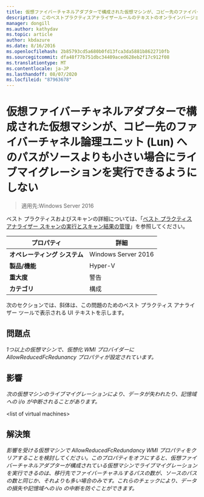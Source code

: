 ```yaml
---
title: 仮想ファイバーチャネルアダプターで構成された仮想マシンが、コピー先のファイバーチャネル論理ユニット (Lun) へのパスがソースよりも小さい場合にライブマイグレーションを実行できるようにしない
description: このベストプラクティスアナライザールールのテキストのオンラインバージョン。
manager: dongill
ms.author: kathydav
ms.topic: article
author: kbdazure
ms.date: 8/16/2016
ms.openlocfilehash: 2b85793cd5a680b0fd13fca3da5881b8622710fb
ms.sourcegitcommit: dfa48f77b751dbc34409aced628eb2f17c912f08
ms.translationtype: MT
ms.contentlocale: ja-JP
ms.lasthandoff: 08/07/2020
ms.locfileid: "87963678"
---
```

# <a name="avoid-enabling-virtual-machines-configured-with-virtual-fibre-channel-adapters-to-allow-live-migrations-when-there-are-fewer-paths-to-fibre-channel-logical-units-luns-on-the-destination-than-on-the-source"></a>仮想ファイバーチャネルアダプターで構成された仮想マシンが、コピー先のファイバーチャネル論理ユニット (Lun) へのパスがソースよりも小さい場合にライブマイグレーションを実行できるようにしない

>適用先:Windows Server 2016

ベスト プラクティスおよびスキャンの詳細については、「[ベスト プラクティス アナライザー スキャンの実行とスキャン結果の管理](https://go.microsoft.com/fwlink/p/?LinkID=223177)」を参照してください。

|プロパティ|詳細|
|-|-|
|**オペレーティング システム**|Windows Server 2016|
|**製品/機能**|Hyper-V|
|**重大度**|警告|
|**カテゴリ**|構成|

次のセクションでは、斜体は、この問題のためのベスト プラクティス アナライザー ツールで表示される UI テキストを示します。

## <a name="issue"></a>**問題点**
*1つ以上の仮想マシンで、仮想化 WMI プロバイダーに AllowReducedFcRedunancy プロパティが設定されています。*

## <a name="impact"></a>**影響**
*次の仮想マシンのライブマイグレーションにより、データが失われたり、記憶域への i/o が中断されることがあります。*

\<list of virtual machines>

## <a name="resolution"></a>**解決策**
*影響を受ける仮想マシンで AllowReducedFcRedundancy WMI プロパティをクリアすることを検討してください。このプロパティをオフにすると、仮想ファイバーチャネルアダプターが構成されている仮想マシンでライブマイグレーションを実行できるのは、移行先でファイバーチャネルするパスの数が、ソースのパスの数と同じか、それよりも多い場合のみです。これらのチェックにより、データの損失や記憶域への i/o の中断を防ぐことができます。*